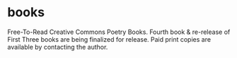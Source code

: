 # books
Free-To-Read Creative Commons Poetry Books. Fourth book & re-release of First Three books are being finalized for release. Paid print copies are available by contacting the author.
